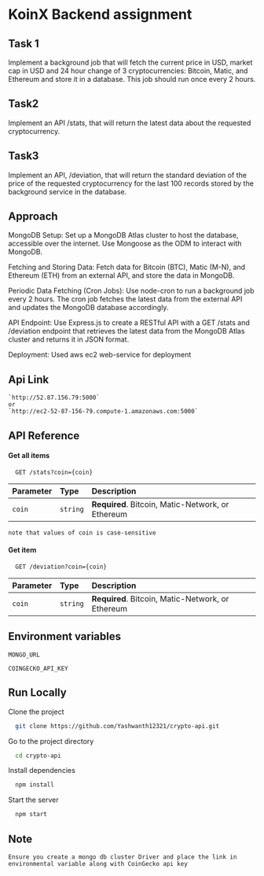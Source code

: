 # KoinX Backend assignment

## Task 1

Implement a background job that will fetch the current price in USD, market cap in USD and 24 hour change of 3 cryptocurrencies: Bitcoin, Matic, and Ethereum and store it in a database. This job should run once every 2 hours.

## Task2

Implement an API /stats, that will return the latest data about the requested cryptocurrency.

## Task3

Implement an API, /deviation, that will return the standard deviation of the price of the requested cryptocurrency for the last 100 records stored by the background service in the database.

## Approach

MongoDB Setup:
Set up a MongoDB Atlas cluster to host the database, accessible over the internet. Use Mongoose as the ODM to interact with MongoDB.

Fetching and Storing Data:
Fetch data for Bitcoin (BTC), Matic (M-N), and Ethereum (ETH) from an external API, and store the data in MongoDB.

Periodic Data Fetching (Cron Jobs):
Use node-cron to run a background job every 2 hours. The cron job fetches the latest data from the external API and updates the MongoDB database accordingly.

API Endpoint:
Use Express.js to create a RESTful API with a GET /stats and /deviation endpoint that retrieves the latest data from the MongoDB Atlas cluster and returns it in JSON format.

Deployment:
Used aws ec2 web-service for deployment

## Api Link

    `http://52.87.156.79:5000`
    or
    `http://ec2-52-87-156-79.compute-1.amazonaws.com:5000`

## API Reference

#### Get all items

```http
  GET /stats?coin={coin}
```

| Parameter | Type     | Description                                       |
| :-------- | :------- | :------------------------------------------------ |
| `coin`    | `string` | **Required**. Bitcoin, Matic-Network, or Ethereum |

    note that values of coin is case-sensitive

#### Get item

```http
  GET /deviation?coin={coin}
```

| Parameter | Type     | Description                                       |
| :-------- | :------- | :------------------------------------------------ |
| `coin`    | `string` | **Required**. Bitcoin, Matic-Network, or Ethereum |

## Environment variables

`MONGO_URL`

`COINGECKO_API_KEY `

## Run Locally

Clone the project

```bash
  git clone https://github.com/Yashwanth12321/crypto-api.git
```

Go to the project directory

```bash
  cd crypto-api
```

Install dependencies

```bash
  npm install
```

Start the server

```bash
  npm start
```

## Note

`Ensure you create a mongo db cluster Driver and place the link in environmental variable along with CoinGecko api key`
